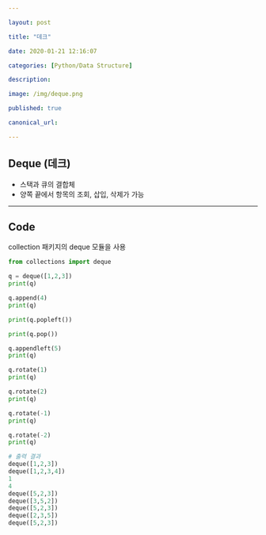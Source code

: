 ```yaml
---

layout: post

title: "데크"

date: 2020-01-21 12:16:07

categories: [Python/Data Structure]

description:

image: /img/deque.png

published: true

canonical_url:

---
```


## Deque (데크)
- 스택과 큐의 결합체
- 양쪽 끝에서 항목의 조회, 삽입, 삭제가 가능


------------------------------------------------------------------------

## Code
collection 패키지의 deque 모듈을 사용


```python
from collections import deque

q = deque([1,2,3])
print(q)

q.append(4)
print(q)

print(q.popleft())

print(q.pop())

q.appendleft(5)
print(q)

q.rotate(1)
print(q)

q.rotate(2)
print(q)

q.rotate(-1)
print(q)

q.rotate(-2)
print(q)
```

```python
# 출력 결과
deque([1,2,3])
deque([1,2,3,4])
1
4
deque([5,2,3])
deque([3,5,2])
deque([5,2,3])
deque([2,3,5])
deque([5,2,3])
```
